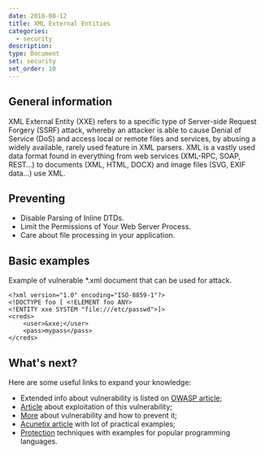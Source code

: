 ```yaml
---
date: 2018-08-12
title: XML External Entities
categories:
  - security
description:
type: Document
set: security
set_order: 10
---
```


## General information

XML External Entity (XXE) refers to a specific type of Server-side Request Forgery (SSRF) attack, whereby an attacker is able
to cause Denial of Service (DoS) and access local or remote files and services, by abusing a widely available, rarely used feature
in XML parsers. XML is a vastly used data format found in everything from web services (XML-RPC, SOAP, REST…) to documents
(XML, HTML, DOCX) and image files (SVG, EXIF data…) use XML.

## Preventing

* Disable Parsing of Inline DTDs.
* Limit the Permissions of Your Web Server Process.
* Care about file processing in your application.

## Basic examples

Example of vulnerable *.xml document that can be used for attack.

```
<?xml version="1.0" encoding="ISO-8859-1"?>
<!DOCTYPE foo [ <!ELEMENT foo ANY>
<!ENTITY xxe SYSTEM "file:///etc/passwd">]>
<creds>
    <user>&xxe;</user>
    <pass>mypass</pass>
</creds>
```

## What's next?

Here are some useful links to expand your knowledge:
* Extended info about vulnerability is listed on [OWASP article](https://www.owasp.org/index.php/XML_External_Entity_(XXE)_Processing);
* [Article](https://depthsecurity.com/blog/exploitation-xml-external-entity-xxe-injection) about exploitation of this vulnerability;
* [More](https://www.sans.org/reading-room/whitepapers/application/hands-on-xml-external-entity-vulnerability-training-module-34397) about vulnerability and how to prevent it;
* [Acunetix article](https://www.acunetix.com/blog/articles/xml-external-entity-xxe-vulnerabilities/) with lot of practical examples;
* [Protection](https://www.hacksplaining.com/prevention/xml-external-entities) techniques with examples for popular programming languages.
